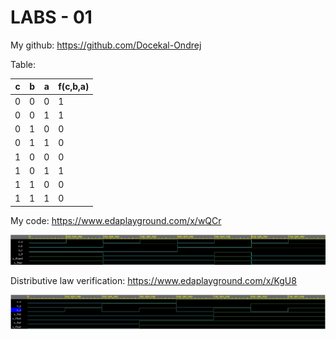 # LABS - 01

My github: https://github.com/Docekal-Ondrej

Table:

|   c   |   b   |   a   |   f(c,b,a)    |
| ----- | ----- | ----- | ------------- |
|   0   |   0   |   0   |       1       |
|   0   |   0   |   1   |       1       |
|   0   |   1   |   0   |       0       |
|   0   |   1   |   1   |       0       |
|   1   |   0   |   0   |       0       |
|   1   |   0   |   1   |       1       |
|   1   |   1   |   0   |       0       |
|   1   |   1   |   1   |       0       |

My code: https://www.edaplayground.com/x/wQCr

![Waveform screenshot.](https://raw.githubusercontent.com/Docekal-Ondrej/Digital-electronics-1/main/labs/01-gates/Screenshot-EDU1.jpg "Waveforms")

Distributive law verification: https://www.edaplayground.com/x/KgU8

![Waveform screenshot.](https://raw.githubusercontent.com/Docekal-Ondrej/Digital-electronics-1/main/labs/01-gates/Screenshot-EDU2.jpg "Waveforms")